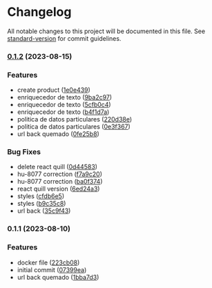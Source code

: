 # Changelog

All notable changes to this project will be documented in this file. See [standard-version](https://github.com/conventional-changelog/standard-version) for commit guidelines.

### [0.1.2](https://dev.azure.com/Colmena-Apps/CI_app_A144_VentaAsistida/_git/rep_A144_VentaAsistida_Frontend/compare/v0.1.1...v0.1.2) (2023-08-15)


### Features

* create product ([1e0e439](https://dev.azure.com/Colmena-Apps/CI_app_A144_VentaAsistida/_git/rep_A144_VentaAsistida_Frontend/commit/1e0e439e7e63933934e1bd78638049fea25957e2))
* enriquecedor de texto ([9ba2c97](https://dev.azure.com/Colmena-Apps/CI_app_A144_VentaAsistida/_git/rep_A144_VentaAsistida_Frontend/commit/9ba2c97fb81e00726f6b0897f6017529cea177f2))
* enriquecedor de texto ([5cfb0c4](https://dev.azure.com/Colmena-Apps/CI_app_A144_VentaAsistida/_git/rep_A144_VentaAsistida_Frontend/commit/5cfb0c4d17fea030958219e044589aa7dc081d85))
* enriquecedor de texto ([b4f1d7a](https://dev.azure.com/Colmena-Apps/CI_app_A144_VentaAsistida/_git/rep_A144_VentaAsistida_Frontend/commit/b4f1d7a9506d2963c0cd831758d6e9e36392fce5))
* politica de datos particulares ([220d38e](https://dev.azure.com/Colmena-Apps/CI_app_A144_VentaAsistida/_git/rep_A144_VentaAsistida_Frontend/commit/220d38e50ae897dd94e1c208a086372187123e30))
* politica de datos particulares ([0e3f367](https://dev.azure.com/Colmena-Apps/CI_app_A144_VentaAsistida/_git/rep_A144_VentaAsistida_Frontend/commit/0e3f367c44603da0556641df188bd9e5eeb9ba71))
* url back quemado ([0fe25b8](https://dev.azure.com/Colmena-Apps/CI_app_A144_VentaAsistida/_git/rep_A144_VentaAsistida_Frontend/commit/0fe25b840b5e4465a9575e5fc814c83feb8ad106))


### Bug Fixes

* delete react quill ([0d44583](https://dev.azure.com/Colmena-Apps/CI_app_A144_VentaAsistida/_git/rep_A144_VentaAsistida_Frontend/commit/0d44583285802c1dc684f021198bf06deb9aca90))
* hu-8077 correction ([f7a9c20](https://dev.azure.com/Colmena-Apps/CI_app_A144_VentaAsistida/_git/rep_A144_VentaAsistida_Frontend/commit/f7a9c20ea6077ba2ee453742453d947df2ded2d6))
* hu-8077 correction ([ba0f374](https://dev.azure.com/Colmena-Apps/CI_app_A144_VentaAsistida/_git/rep_A144_VentaAsistida_Frontend/commit/ba0f374a87706fd74c09a4e550a343df0455d49a))
* react quill version ([6ed24a3](https://dev.azure.com/Colmena-Apps/CI_app_A144_VentaAsistida/_git/rep_A144_VentaAsistida_Frontend/commit/6ed24a31e00693f052abf4720f73f07e53e4264d))
* styles ([cfdb6e5](https://dev.azure.com/Colmena-Apps/CI_app_A144_VentaAsistida/_git/rep_A144_VentaAsistida_Frontend/commit/cfdb6e5406dcf80509e23c3348216d5afb9e753a))
* styles ([b9c35c8](https://dev.azure.com/Colmena-Apps/CI_app_A144_VentaAsistida/_git/rep_A144_VentaAsistida_Frontend/commit/b9c35c86636ba87d3139de0853be2e7a0fd0608d))
* url back ([35c9f43](https://dev.azure.com/Colmena-Apps/CI_app_A144_VentaAsistida/_git/rep_A144_VentaAsistida_Frontend/commit/35c9f438404aacb933adef725d486bb1c85897fa))

### 0.1.1 (2023-08-10)


### Features

* docker file ([223cb08](https://dev.azure.com/Colmena-Apps/CI_app_A144_VentaAsistida/_git/rep_A144_VentaAsistida_Frontend/commit/223cb08ab5e294d512c1c9297ca77da3e63f0309))
* initial commit ([07399ea](https://dev.azure.com/Colmena-Apps/CI_app_A144_VentaAsistida/_git/rep_A144_VentaAsistida_Frontend/commit/07399ea1b1a2355c9cd7f41ce9b35b211b6e192b))
* url back quemado ([1bba7d3](https://dev.azure.com/Colmena-Apps/CI_app_A144_VentaAsistida/_git/rep_A144_VentaAsistida_Frontend/commit/1bba7d3976fad4f7b37643bc13cd80f220fc1740))
